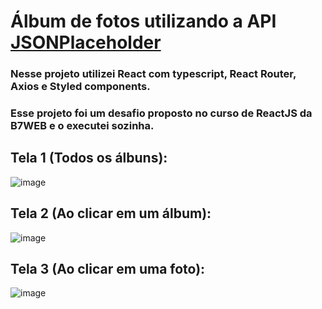 # Álbum de fotos utilizando a API [JSONPlaceholder](https://jsonplaceholder.typicode.com/)

### Nesse projeto utilizei React com typescript, React Router, Axios e Styled components.

### Esse projeto foi um desafio proposto no curso de ReactJS da B7WEB e o executei sozinha.

## Tela 1 (Todos os álbuns):
![image](https://user-images.githubusercontent.com/105018656/192795386-3d2d8dd3-632d-4f8f-8454-1492bba3155b.png)

## Tela 2 (Ao clicar em um álbum):
![image](https://user-images.githubusercontent.com/105018656/192795574-b08ee41d-702e-458d-bef5-bc22edb2ecde.png)

## Tela 3 (Ao clicar em uma foto):
![image](https://user-images.githubusercontent.com/105018656/192795658-425f836d-9614-4b11-af6f-2815d81527df.png)



